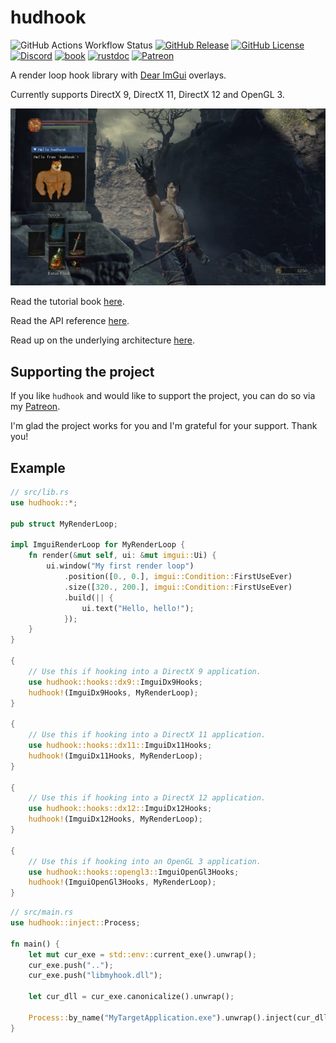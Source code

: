 # hudhook

![GitHub Actions Workflow Status](https://img.shields.io/github/actions/workflow/status/veeenu/hudhook/lint.yml)
[![GitHub Release](https://img.shields.io/github/v/release/veeenu/hudhook)](https://github.com/veeenu/hudhook/releases)
[![GitHub License](https://img.shields.io/github/license/veeenu/hudhook)](https://github.com/veeenu/hudhook/blob/main/LICENSE)
[![Discord](https://img.shields.io/discord/267623298647457802)](https://discord.gg/CVHbN7eF)
[![book](https://img.shields.io/badge/docs-book-brightgreen)](https://veeenu.github.io/hudhook)
[![rustdoc](https://img.shields.io/badge/docs-rustdoc-brightgreen)](https://veeenu.github.io/hudhook/rustdoc/hudhook)
[![Patreon](https://img.shields.io/badge/Support_me-Patreon-orange)](https://www.patreon.com/johndisandonato)

A render loop hook library with [Dear ImGui](https://github.com/ocornut/imgui) overlays.

Currently supports DirectX 9, DirectX 11, DirectX 12 and OpenGL 3.

![hello](tests/hello.jpg)

Read the tutorial book [here](https://veeenu.github.io/hudhook).

Read the API reference [here](https://veeenu.github.io/hudhook/rustdoc/hudhook).

Read up on the underlying architecture [here](https://veeenu.github.io/blog/sekiro-practice-tool-architecture/).

## Supporting the project

If you like `hudhook` and would like to support the project, you can do so via my [Patreon](https://www.patreon.com/johndisandonato).

I'm glad the project works for you and I'm grateful for your support. Thank you!

## Example

```rust
// src/lib.rs
use hudhook::*;

pub struct MyRenderLoop;

impl ImguiRenderLoop for MyRenderLoop {
    fn render(&mut self, ui: &mut imgui::Ui) {
        ui.window("My first render loop")
            .position([0., 0.], imgui::Condition::FirstUseEver)
            .size([320., 200.], imgui::Condition::FirstUseEver)
            .build(|| {
                ui.text("Hello, hello!");
            });
    }
}

{
    // Use this if hooking into a DirectX 9 application.
    use hudhook::hooks::dx9::ImguiDx9Hooks;
    hudhook!(ImguiDx9Hooks, MyRenderLoop);
}

{
    // Use this if hooking into a DirectX 11 application.
    use hudhook::hooks::dx11::ImguiDx11Hooks;
    hudhook!(ImguiDx11Hooks, MyRenderLoop);
}

{
    // Use this if hooking into a DirectX 12 application.
    use hudhook::hooks::dx12::ImguiDx12Hooks;
    hudhook!(ImguiDx12Hooks, MyRenderLoop);
}

{
    // Use this if hooking into an OpenGL 3 application.
    use hudhook::hooks::opengl3::ImguiOpenGl3Hooks;
    hudhook!(ImguiOpenGl3Hooks, MyRenderLoop);
}
```

```rust
// src/main.rs
use hudhook::inject::Process;

fn main() {
    let mut cur_exe = std::env::current_exe().unwrap();
    cur_exe.push("..");
    cur_exe.push("libmyhook.dll");

    let cur_dll = cur_exe.canonicalize().unwrap();

    Process::by_name("MyTargetApplication.exe").unwrap().inject(cur_dll).unwrap();
}
```
